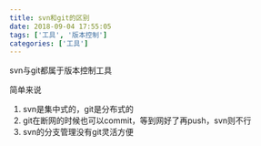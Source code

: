 ```yaml
---
title: svn和git的区别
date: 2018-09-04 17:55:05
tags: ['工具', '版本控制']
categories: ['工具']
---
```


svn与git都属于版本控制工具

简单来说

1. svn是集中式的，git是分布式的
2. git在断网的时候也可以commit，等到网好了再push，svn则不行
3. svn的分支管理没有git灵活方便

